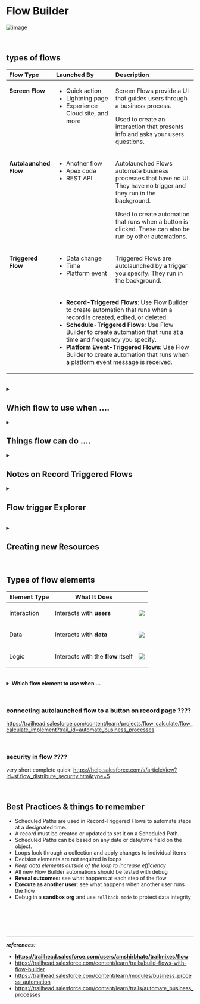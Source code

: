 
# Flow Builder   
    
![image](https://user-images.githubusercontent.com/63545175/190598510-8df66212-9c86-475d-9f40-0db9bc96b860.png)
        
<br/>

## types of flows
    
<table class="featureTable sort_table">
    <thead class="thead sorted">
      <tr>
        <th scope="col" style="width:23.4213%;text-align:left">Flow Type</th>
        <th scope="col" style="width:32.0233%;text-align:left">Launched By</th>
        <th scope="col" style="width:44.4112%;text-align:left">Description</th>
      </tr>
    </thead>
    <tbody class="tbody">
      <tr>
        <td style="width:23.4213%;vertical-align:top">
          <p><b>Screen Flow</b></p>
        </td>
        <td style="width:32.0233%;vertical-align:top">
          <ul>
            <li>Quick action</li>
            <li>Lightning page</li>
            <li>Experience Cloud site, and more</li>
          </ul>
        </td>
        <td style="width:44.4112%;vertical-align:top">
          <p>Screen Flows provide a UI that guides users through a business process.</p>
          <p>Used to create an interaction that presents info and asks your users questions.</p>
        </td>
      </tr>
      <tr>
        <td style="width:23.4213%;vertical-align:top">
          <p><b>Autolaunched Flow</b></p>
        </td>
        <td style="width:32.0233%;vertical-align:top">
          <ul>
            <li>Another flow</li>
            <li>Apex code</li>
            <li>REST API</li>
          </ul>
        </td>
        <td style="width:44.4112%;vertical-align:top">
          <p>Autolaunched Flows automate business processes that have no UI. They have no trigger and they run in the background.</p>
          <p>Used to create automation that runs when a button is clicked. These can also be run by other automations.</p>
        </td>
      </tr>
      <tr>
        <td style="width:23.4213%;vertical-align:top" rowspan="2">
          <p><b>Triggered Flow</b></p>
        </td>
        <td style="width:32.0233%;vertical-align:top">
          <ul>
            <li>Data change</li>
            <li>Time</li>
            <li>Platform event</li>
          </ul>
        </td>
        <td style="width:44.4112%;vertical-align:top">
          <p>Triggered Flows are autolaunched by a trigger you specify. They run in the background.</p>
        </td>
      </tr>
        <tr>
<td style="width:32.0233%;vertical-align:top" colspan="2">


- **Record-Triggered Flows**: Use Flow Builder to create automation that runs when a record is created, edited, or deleted.
- **Schedule-Triggered Flows**: Use Flow Builder to create automation that runs at a time and frequency you specify.
- **Platform Event-Triggered Flows**: Use Flow Builder to create automation that runs when a platform event message is received.            
            
</td>
      </tr>
    </tbody>
  </table>
    
    
<br/>
    
    
<details> 
<summary> <h2> Which flow to use when .... </h2> </summary>
<p>
    
---
    
<table>
<tr> <td> <b> FLOW STARTS OR TRIGGERS </b> </td> <td> <b> FLOW TYPE TO USE </b> </td> <td> <b> FOR EXAMPLE, YOU WANT SOMETHING TO HAPPEN… </b> </td> </tr>
<tr> <td> When a record is created </td>	<td> Record-Triggered </td> <td> When a new case is created. </td> </tr>
<tr> <td> When a record is updated </td>	<td> Record-Triggered </td> <td> When a lead’s status field is changed. </td> </tr>
<tr> <td> When a record is created or updated </td>	<td> Record-Triggered </td> <td> When an account is created or the account priority field is changed. </td> </tr>
<tr> <td> When a record is deleted </td>	<td> Record-Triggered </td> <td> When a contact is deleted. </td> </tr>
<tr> <td> After a certain amount of time </td>	<td> Record-Triggered </td> <td> A week after a quote is created. Add a scheduled path to the record-triggered flow. </td> </tr>
<tr> <td> At a specified time and frequency </td>	<td> Schedule-Triggered </td> <td> Every Saturday at midnight. </td> </tr>
<tr> <td> When a user clicks a button on a form </td>	<td> Screen </td> <td> When a customer enters contact information into a flow screen and clicks the Next button. </td> </tr>
<tr> <td> When a user clicks a quick action button </td>	<td> Screen </td> <td> When an employee clicks Request PTO on their employee record. Opens a form to complete. </td> </tr>
<tr> <td> When a user clicks a custom button or link </td>	<td> Autolaunched </td> <td> When a user clicks a Complete Sale button after closing an opportunity. Starts background automations, such as updating records and emailing stakeholders. </td> </tr>
<tr> <td> When called by another flow </td>	<td> Autolaunched or Screen </td> <td> When a flow executes another flow within the same running instance to reduce repetition within the main flow. </td> </tr>
<tr> <td> When called by Apex code </td>	<td> Autolaunched </td> <td> When an Apex class is triggered by a change to an opportunity’s stage, which triggers an autolaunched flow. </td> </tr>
<tr> <td> When a platform event message is received </td>	<td> Platform Event–Triggered </td> <td> When an integrated printer is out of ink, it publishes a platform event message. </td> </tr>
</table>
    
---

</p>    
    
</details>  
    
    
    
<details> 
<summary> <h2> Things flow can do .... </h2> </summary>
<p>
    
---
 
- create, update, delete records
- send an email
- Collect input from external users with an online form	
- Collect input from internal users with a form placed on a Lightning page or launched by a button
- Send a custom notification	
- Send a survey	
- Submit a record for approval	
- Run another flow in the context of the current flow	
- Access external systems	
- Call a custom invocable action	
- Send outbound messages

---

</p>    
    
</details>  
    

<details> 
<summary> <h2> Notes on Record Triggered Flows </h2> </summary>
<p>

---

![image](https://user-images.githubusercontent.com/63545175/194802509-eec80dd4-2ae5-4aad-b2ad-7eb7fbb179a0.png)

### Fast Fields Update
- updates fields on the record that triggered the flow
- **runs before** the record is saved 
    
### Actions and Related Records
- update any record and perform action
- **runs after** record is saved
    
![image](https://user-images.githubusercontent.com/63545175/194803392-4c71b417-56ef-4e78-a749-701846d12368.png)

### run asynchronously 
- divide flow into 2 scheduled paths ``run immediately`` & ``run asynchronously``
    
![image](https://user-images.githubusercontent.com/63545175/194803371-c26ca62f-8382-4de2-98a8-2e1d91b2ea2c.png)

### scheduled paths
- a path that executes on a scheduled time



---

</p>
</details>



<details> 
<summary> <h2> Flow trigger Explorer </h2> </summary>
<p>

---

### open flow trigger explorer
![image](https://user-images.githubusercontent.com/63545175/194803966-2d9a2ae2-7539-4dc7-b625-3f2875d33c4f.png)

### explore flow trigger explorer
![image](https://user-images.githubusercontent.com/63545175/194803910-cf295c64-164c-4723-8a84-aedebb3c8156.png)

### reorder flows
![image](https://user-images.githubusercontent.com/63545175/194804243-8e7a2ee2-0447-4b61-a2d4-185ab8191d3f.png)

---

</p>
</details>

<br/>

<details>
<summary> <h2> Creating new Resources </h2> </summary>
<p>

---

<table>
<tr>
<td colspan="2">

![image](https://user-images.githubusercontent.com/63545175/195826349-23f01f78-778e-4b6f-959e-a02b77b4d4cf.png)


</td>
</tr>
<tr>
<td>

![image](https://user-images.githubusercontent.com/63545175/195826374-efad9d9b-3b3c-4374-b251-fcf882efe512.png)

</td>
<td>

![image](https://user-images.githubusercontent.com/63545175/195826467-041fcc0c-a537-4c8e-bba2-d4b910891256.png)

</td>
</tr>
<tr>
<td colspan="2">

![image](https://user-images.githubusercontent.com/63545175/195826503-9f6f10ea-714a-40b4-ac61-5a96df4971e0.png)

</td>
</tr>
<tr>
<td colspan="2">

![image](https://user-images.githubusercontent.com/63545175/195826532-98110860-4a5f-400a-bee0-b198bff18f88.png)

</td>
</tr>
<tr>
<td colspan="2">

![image](https://user-images.githubusercontent.com/63545175/195826932-15ad72b0-9604-4d14-ac46-1559699ec428.png)

</td>
</tr>
</table>

---

</p>

</details>


<br/>

    
## Types of flow elements
<table class="featureTable sort_table">
    <thead class="thead sorted">
      <tr>
        <th scope="col">Element Type<br>
</th>
        <th scope="col">What It Does<br>
</th>
        <th scope="col"> 
</th>   
      </tr>
    </thead>
    <tbody class="tbody">
      <tr>
        <td>
          <p>Interaction</p>
        </td>
        <td>
          <p>Interacts with <strong>users</strong></p>
        </td>
<td>
         
<image src="https://user-images.githubusercontent.com/63545175/194695569-8637af6a-21ed-407e-a4e6-a9da67b0c6af.png">

</td>
      </tr>
      <tr>
        <td>
          <p>Data</p>
        </td>
        <td>
          <p>Interacts with <strong>data</strong></p>
        </td> 
<td>
         
<image src="https://user-images.githubusercontent.com/63545175/194695618-adf0bbbc-cb02-4463-9455-02576ce256fb.png">    
    
</td>
      </tr>
      <tr>
        <td>
          <p>Logic</p>
        </td>
        <td>
          <p>Interacts with the<strong>&nbsp;flow</strong> itself</p>
        </td>
<td>
         
<image src="https://user-images.githubusercontent.com/63545175/194695624-dafc52f0-e9a6-499c-a1b3-13aae078b464.png">
    
</td>
      </tr>
    </tbody>
  </table>
    
    
<br/>
    
    
<details>
<summary> <b> Which flow element to use when ... </b>   </summary>  
<p>    
  
---
   
<table class="featureTable sort_table">
    <thead class="thead sorted">
      <tr>
        <th scope="col" style="width:57.7884%">Requirement<br>
</th>
        <th scope="col" style="width:42.1307%">Element Type to Use<br>
</th>
      </tr>
    </thead>
    <tbody class="tbody">
      <tr>
        <td style="width:57.7884%">
          <p>Collect information from user (contact’s first name, last name, and account) and ask what to do if a matching contact exists.</p>
        </td>
        <td style="width:42.1307%">
          <p>Interaction (Screen)</p>
        </td>
      </tr>
      <tr>
        <td style="width:57.7884%">
          <p>Look for a matching contact record.</p>
        </td>
        <td style="width:42.1307%">
          <p>Data (Get Records)</p>
        </td>
      </tr>
      <tr>
        <td style="width:57.7884%">
          <p>Check if a matching record was found and follow the corresponding path:</p>
        </td>
        <td style="width:42.1307%">
          <p>Logic (Decision)</p>
        </td>
      </tr>
      <tr>
        <td style="width:57.7884%">
          <p>If&nbsp;no match&nbsp;exists, create the contact.</p>
        </td>
        <td style="width:42.1307%">
          <p>Data (Create Records)</p>
        </td>
      </tr>
      <tr>
        <td style="width:57.7884%">
          <p>If a&nbsp;match exists, update that contact.</p>
        </td>
        <td style="width:42.1307%">
          <p>Data (Update Records)</p>
        </td>
      </tr>
      <tr>
        <td style="width:57.7884%">
          <p>Rejoin the branches together and then confirm what the flow did in Chatter.</p>
        </td>
        <td style="width:42.1307%">
          <p>Interaction (Action)</p>
        </td>
      </tr>
      <tr>
        <td style="width:57.7884%">
          <p>Confirm that the flow is done.</p>
        </td>
        <td style="width:42.1307%">
          <p>Interaction (Screen)</p>
        </td>
      </tr>
    </tbody>
  </table>    
    
---
    
</p>    
</details>
    
    
   
    
</p>    
</details>

<br/>


### connecting autolaunched flow to a button on record page ????
https://trailhead.salesforce.com/content/learn/projects/flow_calculate/flow_calculate_implement?trail_id=automate_business_processes

<br/>


### security in flow ????
very short complete quick: https://help.salesforce.com/s/articleView?id=sf.flow_distribute_security.htm&type=5 



<br/>


## Best Practices & things to remember
- Scheduled Paths are used in Record-Triggered Flows to automate steps at a designated time.
- A record must be created or updated to set it on a Scheduled Path.
- Scheduled Paths can be based on any date or date/time field on the object.
- Loops look through a collection and apply changes to individual items
- Decision elements are not required in loops
- _Keep data elements outside of the loop to increase efficiency_
- All new Flow Builder automations should be tested with debug
- **Reveal outcomes:** see what happens at each step of the flow
- **Execute as another user:** see what happens when another user runs the flow
- Debug in a **sandbox org** and use ``rollback mode`` to protect data integrity


<br/>


<br/>


<br/>


<br/>







---
***references:***
- **https://trailhead.salesforce.com/users/amshirbhate/trailmixes/flow**
- https://trailhead.salesforce.com/content/learn/trails/build-flows-with-flow-builder
- https://trailhead.salesforce.com/content/learn/modules/business_process_automation
- https://trailhead.salesforce.com/content/learn/trails/automate_business_processes
